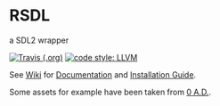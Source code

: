 RSDL
===
a SDL2 wrapper

[![Travis (.org)](https://travis-ci.com/UTAP/RSDL.svg)](https://travis-ci.com/UTAP/RSDL)
[![code style: LLVM](https://img.shields.io/badge/code_style-LLVM-brightgreen.svg)](https://llvm.org/docs/CodingStandards.html)

See [Wiki](../../wiki) for [Documentation](../../wiki/Documentation) and [Installation Guide](../../wiki/Installation).

Some assets for example have been taken from [0 A.D.](https://play0ad.com/).
